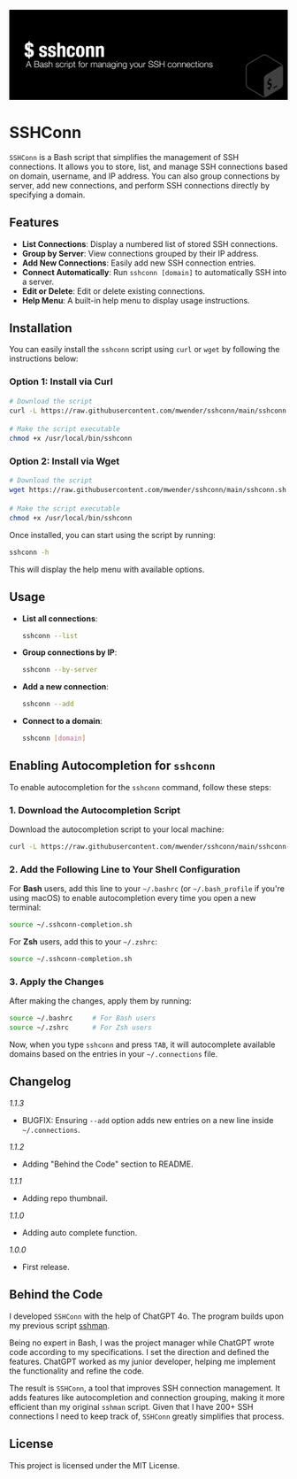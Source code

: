 ![SSHConn - a Bash script for managing your SSH Connections](https://raw.githubusercontent.com/mwender/sshconn/main/thumbnail.png)

# SSHConn

`SSHConn` is a Bash script that simplifies the management of SSH connections. It allows you to store, list, and manage SSH connections based on domain, username, and IP address. You can also group connections by server, add new connections, and perform SSH connections directly by specifying a domain.

## Features

- **List Connections**: Display a numbered list of stored SSH connections.
- **Group by Server**: View connections grouped by their IP address.
- **Add New Connections**: Easily add new SSH connection entries.
- **Connect Automatically**: Run `sshconn [domain]` to automatically SSH into a server.
- **Edit or Delete**: Edit or delete existing connections.
- **Help Menu**: A built-in help menu to display usage instructions.

## Installation

You can easily install the `sshconn` script using `curl` or `wget` by following the instructions below:

### Option 1: Install via Curl

```bash
# Download the script
curl -L https://raw.githubusercontent.com/mwender/sshconn/main/sshconn.sh -o /usr/local/bin/sshconn

# Make the script executable
chmod +x /usr/local/bin/sshconn
```

### Option 2: Install via Wget

```bash
# Download the script
wget https://raw.githubusercontent.com/mwender/sshconn/main/sshconn.sh -O /usr/local/bin/sshconn

# Make the script executable
chmod +x /usr/local/bin/sshconn
```

Once installed, you can start using the script by running:

```bash
sshconn -h
```

This will display the help menu with available options.

## Usage

- **List all connections**:
  ```bash
  sshconn --list
  ```

- **Group connections by IP**:
  ```bash
  sshconn --by-server
  ```

- **Add a new connection**:
  ```bash
  sshconn --add
  ```

- **Connect to a domain**:
  ```bash
  sshconn [domain]
  ```

## Enabling Autocompletion for `sshconn`

To enable autocompletion for the `sshconn` command, follow these steps:

### 1. Download the Autocompletion Script

Download the autocompletion script to your local machine:

```bash
curl -L https://raw.githubusercontent.com/mwender/sshconn/main/sshconn-completion.sh -o ~/.sshconn-completion.sh
```

### 2. Add the Following Line to Your Shell Configuration

For **Bash** users, add this line to your `~/.bashrc` (or `~/.bash_profile` if you're using macOS) to enable autocompletion every time you open a new terminal:

```bash
source ~/.sshconn-completion.sh
```

For **Zsh** users, add this to your `~/.zshrc`:

```bash
source ~/.sshconn-completion.sh
```

### 3. Apply the Changes

After making the changes, apply them by running:

```bash
source ~/.bashrc     # For Bash users
source ~/.zshrc      # For Zsh users
```

Now, when you type `sshconn` and press `TAB`, it will autocomplete available domains based on the entries in your `~/.connections` file.


## Changelog

_1.1.3_

- BUGFIX: Ensuring `--add` option adds new entries on a new line inside `~/.connections`.

_1.1.2_

- Adding "Behind the Code" section to README.

_1.1.1_

- Adding repo thumbnail.

_1.1.0_

- Adding auto complete function.

_1.0.0_

- First release.

## Behind the Code

I developed `SSHConn` with the help of ChatGPT 4o. The program builds upon my previous script [sshman](https://github.com/mwender/sshman).

Being no expert in Bash, I was the project manager while ChatGPT wrote code according to my specifications. I set the direction and defined the features. ChatGPT worked as my junior developer, helping me implement the functionality and refine the code.

The result is `SSHConn`, a tool that improves SSH connection management. It adds features like autocompletion and connection grouping, making it more efficient than my original `sshman` script. Given that I have 200+ SSH connections I need to keep track of, `SSHConn` greatly simplifies that process.

## License

This project is licensed under the MIT License.
